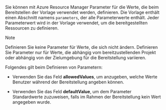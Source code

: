 Sie können mit Azure Resource Manager Parameter für die Werte, die beim Bereitstellen der Vorlage verwendet werden, definieren. Die Vorlage enthält einen Abschnitt namens `parameters`, der alle Parameterwerte enthält. Jeder Parameterwert wird in der Vorlage verwendet, um die bereitgestellten Ressourcen zu definieren.

> [!NOTE]
> Definieren Sie keine Parameter für Werte, die sich nicht ändern. Definieren Sie Parameter nur für Werte, die abhängig vom bereitzustellenden Projekt oder abhängig von der Zielumgebung für die Bereitstellung variieren.

Folgendes gilt beim Definieren von Parametern:

* Verwenden Sie das Feld **allowedValues**, um anzugeben, welche Werte Benutzer während der Bereitstellung angeben können.

* Verwenden Sie das Feld **defaultValue**, um dem Parameter Standardwerte zuzuweisen, falls im Rahmen der Bereitstellung kein Wert angegeben wurde. 
